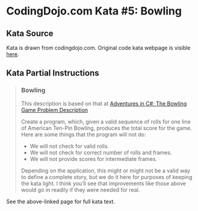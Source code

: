 # CodingDojo.com Kata #5: Bowling

## Kata Source

Kata is drawn from codingdojo.com. Original code kata webpage is visible
[here](https://codingdojo.org/kata/Bowling/).

## Kata Partial Instructions

> ### Bowling
> 
> This description is based on that at [Adventures in C#: The Bowling Game
> Problem Description](http://ronjeffries.com/xprog/articles/acsbowling/)
> 
> Create a program, which, given a valid sequence of rolls for one line of
> American Ten-Pin Bowling, produces the total score for the game. Here are some
> things that the program will not do:
> 
> * We will not check for valid rolls.
> * We will not check for correct number of rolls and frames.
> * We will not provide scores for intermediate frames.
> 
> Depending on the application, this might or might not be a valid way to define
> a complete story, but we do it here for purposes of keeping the kata light. I
> think you’ll see that improvements like those above would go in readily if
> they were needed for real.

See the above-linked page for full kata text.
